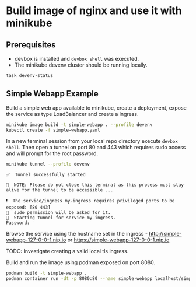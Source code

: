 # Build image of nginx and use it with minikube

## Prerequisites

* devbox is installed and `devbox shell` was executed.
* The minikube devenv cluster should be running locally.

```bash
task devenv-status
```

## Simple Webapp Example

Build a simple web app available to minikube, create a deployment, expose the service as type LoadBalancer and create a ingress.

```bash
minikube image build -t simple-webapp . --profile devenv
kubectl create -f simple-webapp.yaml
```

In a new terminal session from your local repo directory execute `devbox shell`. Then open a tunnel on port 80 and 443 which requires sudo access and will prompt for the root password.

```bash
minikube tunnel --profile devenv
```

```
✅  Tunnel successfully started

📌  NOTE: Please do not close this terminal as this process must stay alive for the tunnel to be accessible ...

❗  The service/ingress my-ingress requires privileged ports to be exposed: [80 443]
🔑  sudo permission will be asked for it.
🏃  Starting tunnel for service my-ingress.
Password:
```

Browse the service using the hostname set in the ingress -  http://simple-webapp-127-0-0-1.nip.io or https://simple-webapp-127-0-0-1.nip.io

TODO: Investigate creating a valid local tls ingress.

Build and run the image using podman exposed on port 8080.

```bash
podman build -t simple-webapp .
podman container run -dt -p 8080:80 --name simple-webapp localhost/simple-webapp
```